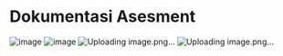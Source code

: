 # Dokumentasi Asesment

![image](https://github.com/kerjabhakti/SISTER_3B/assets/15622730/058c8f3e-a772-4e80-b1d7-7710df45b0a2)
![image](https://github.com/kerjabhakti/SISTER_3B/assets/15622730/58a9cf03-4349-4755-828a-85b6da94aff8)
![Uploading image.png…]()
![Uploading image.png…]()
